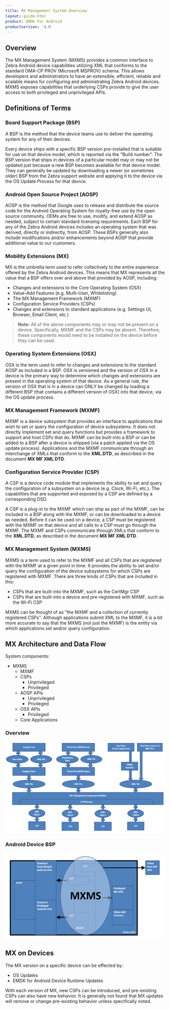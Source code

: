 ```yaml
---
title: MX Management System Overview
layout: guide.html
product: EMDK For Android
productversion: '4.0'
---
```


## Overview

The MX Management System (MXMS) provides a common interface to Zebra Android device capabilities utilizing XML that conforms to the standard OMA-CP PROV (Microsoft MSPROV) schema. This allows developers and administrators to have an extensible, efficient, reliable and scalable means for configuring and administrating Zebra Android devices. MXMS exposes capabilities that underlying CSPs provide to give the user access to both privileged and unprivileged APIs. 

## Definitions of Terms

### Board Support Package (BSP)

A BSP is the method that the device teams use to deliver the operating system for any of their devices. 

Every device ships with a specific BSP version pre-installed that is suitable for use on that device model, which is reported via the "Build number". The BSP version that ships in devices of a particular model may or may not be updated just because a new BSP becomes available for that device model. They can generally be updated by downloading a newer (or sometimes older) BSP from the Zebra support website and applying it to the device via the OS Update Process for that device.

### Android Open Source Project (AOSP)

AOSP is the method that Google uses to release and distribute the source code for the Android Operating System for royalty-free use by the open source community. OEMs are free to use, modify, and extend AOSP as needed, subject to certain standard licensing requirements. Each BSP for any of the Zebra Android devices includes an operating system that was derived, directly or indirectly, from AOSP. These BSPs generally also include modifications and/or enhancements beyond AOSP that provide additional value to our customers.

### Mobility Extensions (MX)

MX is the umbrella term used to refer collectively to the entire experience offered by the Zebra Android devices. This means that MX represents all the value that a BSP offers over and above that provided by AOSP, including:

* Changes and extensions to the Core Operating System (OSX)
* Value-Add Features (e.g. Multi-User, Whitelisting)
* The MX Management Framework (MXMF)
* Configuration Service Providers (CSPs)
* Changes and extensions to standard applications (e.g. Settings UI, Browser, Email Client, etc.)

>**Note:** All of the above components may or may not be present on a device. Specifically, MXMF and the CSPs may be absent. Therefore, these components would need to be installed on the device before they can be used.

### Operating System Extensions (OSX)

OSX is the term used to refer to changes and extensions to the standard AOSP as included in a BSP. OSX is versioned and the version of OSX in a device is the primary way to determine which changes and extensions are present in the operating system of that device. As a general rule, the version of OSX that is in a device can ONLY be changed by loading a different BSP (that contains a different version of OSX) into that device, via the OS update process.

### MX Management Framework (MXMF)

MXMF is a device subsystem that provides an interface to applications that wish to set or query the configuration of device subsystems. It does not directly implement set and query functions but provides a framework to support and host CSPs that do. MXMF can be built-into a BSP or can be added to a BSP after a device is shipped (via a patch applied via the OS update process). Applications and the MXMF communicate through an interchange of XMLs that conform to the **XML.DTD**, as described in the document **MX MF XML DTD**.

### Configuration Service Provider (CSP)

A CSP is a device code module that implements the ability to set and query the configuration of a subsystem on a device (e.g. Clock, Wi-Fi, etc.). The capabilities that are supported and exposed by a CSP are defined by a corresponding DSD. 

A CSP is a plug-in to the MXMF which can ship as part of the MXMF, can be included in a BSP along with the MXMF, or can be downloaded to a device as needed. Before it can be used on a device, a CSP must be registered with the MXMF on that device and all calls to a CSP must go through the MXMF. The MXMF and CSPs communicate through XMLs that conform to the **XML.DTD**, as described in the document **MX MF XML DTD**.

### MX Management System (MXMS)

MXMS is a term used to refer to the MXMF and all CSPs that are registered with the MXMF at a given point in time. It provides the ability to set and/or query the configuration of the device subsystems for which CSPs are registered with MXMF. There are three kinds of CSPs that are included in this:

* CSPs that are built-into the MXMF, such as the CertMgr CSP
* CSPs that are built-into a device and pre-registered with MXMF, such as the Wi-Fi CSP

MXMS can be thought of as "the MXMF and a collection of currently registered CSPs". Although applications submit XML to the MXMF, it is a bit more accurate to say that the MXMS (not just the MXMF) is the entity via which applications set and/or query configuration.

## MX Architecture and Data Flow

System components:

* MXMS
	* MXMF
	* CSPs
		* Unprivileged
		* Privileged
	* AOSP APIs
		* Unprivileged
		* Privileged
	* OSX APIs
		* Privileged
	* Core Applications

### Overview
![img](architecture-overview.png)

### Android Device BSP

![img](architecture-bsp.png)


## MX on Devices

The MX version on a specific device can be effected by:

* OS Updates
* EMDK for Android Device Runtime Updates

With each version of MX, new CSPs can be introduced, and pre-existing CSPs can also have new behavior. It is generally not found that MX updates will remove or change pre-existing behavior unless specifically noted.












